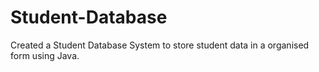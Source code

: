 # Student-Database

Created a Student Database System to store student data in a organised form using Java.
